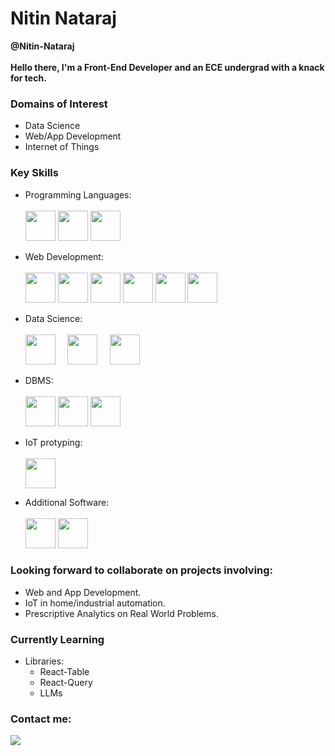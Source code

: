 # Nitin Nataraj
**@Nitin-Nataraj**
<br>
<br>
**__Hello there, I'm a Front-End Developer and an ECE undergrad with a knack for tech.__**
<br>

### Domains of Interest
   + Data Science
   + Web/App Development
   + Internet of Things
   
### Key Skills 
   + Programming Languages: <br><br>
     <img src="https://img.icons8.com/color/50/000000/c-plus-plus-logo.png" width="48px" height="48px"/>
     <img src="https://img.icons8.com/color/48/000000/python--v1.png" width="48px" height="48px"/>
     <img src="https://img.icons8.com/color/50/000000/java-coffee-cup-logo--v1.png" width="48px" height="48px"/>
     
   + Web Development: <br><br>
     <img src="https://img.icons8.com/color/48/000000/html-5.png" width="48px" height="48px"/>
     <img src="https://img.icons8.com/color/48/000000/css3.png" width="48px" height="48px"/>
     <img src="https://img.icons8.com/color/48/000000/bootstrap.png" width="48px" height="48px"/>
     <img src="https://img.icons8.com/color/48/000000/javascript--v1.png" width="48px" height="48px"/>
     <img src="https://img.icons8.com/?size=100&id=bzf0DqjXFHIW&format=png&color=000000" width="48px" height="48px"/>
     <img src="https://img.icons8.com/?size=100&id=yUdJlcKanVbh&format=png&color=000000" width="48px" height="48px"/>
     
   + Data Science: <br><br>
     <img src="https://img.icons8.com/fluency/48/000000/matlab.png" width="48px" height="48px"/>
     &nbsp;&nbsp;&nbsp;&nbsp;<img src="https://www.r-project.org/Rlogo.png" width="48px" height="48px">
     &nbsp;&nbsp;&nbsp;&nbsp;<img src="https://img.icons8.com/?size=100&id=xSkewUSqtErH&format=png&color=000000" width="48px" height="48px">
     
   
   + DBMS:<br><br>
    <img src="https://img.icons8.com/color/48/000000/mysql-logo.png" width="48px" height="48px"/>
    <img src="https://img.icons8.com/color/48/000000/mongodb.png" width="48px" height="48px"/>
    <img src="https://img.icons8.com/?size=100&id=62452&format=png&color=000000" width="48px" height="48px"/>
   
   + IoT protyping: <br><br>
     <img src="https://img.icons8.com/fluency/48/000000/arduino.png" width="48px" height="48px"/>
        
   + Additional Software: <br><br>
     <img src="https://img.icons8.com/fluency/48/000000/adobe-photoshop.png" width="48px" height="48px"/>
     <img src="https://img.icons8.com/color/48/000000/adobe-premiere-pro--v1.png" width="48px" height="48px"/>  


### Looking forward to collaborate on projects involving:
   +  Web and App Development.
   +  IoT in home/industrial automation.
   +  Prescriptive Analytics on Real World Problems.

### Currently Learning
   + Libraries:
      - React-Table
      - React-Query
      - LLMs
      

 

### Contact me:
   [<img src="https://img.icons8.com/color/50/000000/linkedin.png"/>](https://www.linkedin.com/in/nitin-nataraj/)
   


<!---
<a href="https://icons8.com/icon/GPfHz0SM85FX/java">Java icon by Icons8</a>
--->
